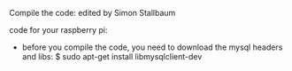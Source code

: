 Compile the code:			edited by Simon Stallbaum

code for your raspberry pi:
- before you compile the code, you need to download the mysql headers and libs: 
	$ sudo apt-get install libmysqlclient-dev
